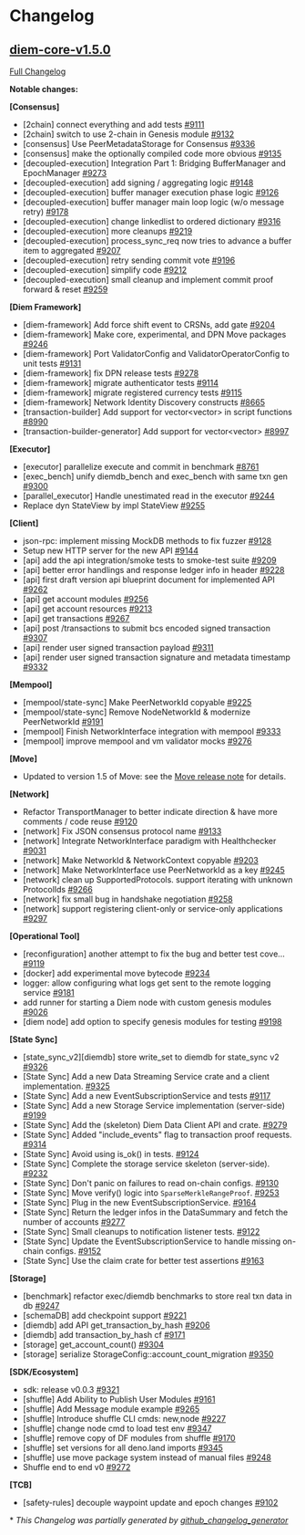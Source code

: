 # Changelog

## [diem-core-v1.5.0](https://github.com/diem/diem/tree/diem-core-v1.5.0)

[Full Changelog](https://github.com/diem/diem/compare/diem-core-v1.4.1...diem-core-v1.5.0)

**Notable changes:**

**[Consensus]**

- \[2chain\] connect everything and add tests [\#9111](https://github.com/diem/diem/pull/9111)
- \[2chain\] switch to use 2-chain in Genesis module [\#9132](https://github.com/diem/diem/pull/9132)
- \[consensus\] Use PeerMetadataStorage for Consensus [\#9336](https://github.com/diem/diem/pull/9336)
- \[consensus\] make the optionally compiled code more obvious [\#9135](https://github.com/diem/diem/pull/9135)
- \[decoupled-execution\] Integration Part 1: Bridging BufferManager and EpochManager [\#9273](https://github.com/diem/diem/pull/9273)
- \[decoupled-execution\] add signing / aggregating logic [\#9148](https://github.com/diem/diem/pull/9148)
- \[decoupled-execution\] buffer manager execution phase logic [\#9126](https://github.com/diem/diem/pull/9126)
- \[decoupled-execution\] buffer manager main loop logic \(w/o message retry\) [\#9178](https://github.com/diem/diem/pull/9178)
- \[decoupled-execution\] change linkedlist to ordered dictionary [\#9316](https://github.com/diem/diem/pull/9316)
- \[decoupled-execution\] more cleanups [\#9219](https://github.com/diem/diem/pull/9219)
- \[decoupled-execution\] process\_sync\_req now tries to advance a buffer item to aggregated [\#9207](https://github.com/diem/diem/pull/9207)
- \[decoupled-execution\] retry sending commit vote [\#9196](https://github.com/diem/diem/pull/9196)
- \[decoupled-execution\] simplify code [\#9212](https://github.com/diem/diem/pull/9212)
- \[decoupled-execution\] small cleanup and implement commit proof forward & reset [\#9259](https://github.com/diem/diem/pull/9259)

**[Diem Framework]**

- \[diem-framework\] Add force shift event to CRSNs, add gate [\#9204](https://github.com/diem/diem/pull/9204)
- \[diem-framework\] Make core, experimental, and DPN Move packages [\#9246](https://github.com/diem/diem/pull/9246)
- \[diem-framework\] Port ValidatorConfig and ValidatorOperatorConfig to unit tests [\#9131](https://github.com/diem/diem/pull/9131)
- \[diem-framework\] fix DPN release tests [\#9278](https://github.com/diem/diem/pull/9278)
- \[diem-framework\] migrate authenticator tests [\#9114](https://github.com/diem/diem/pull/9114)
- \[diem-framework\] migrate registered currency tests [\#9115](https://github.com/diem/diem/pull/9115)
- \[diem-framework\] Network Identity Discovery constructs [\#8665](https://github.com/diem/diem/pull/8665)
- \[transaction-builder\] Add support for vector<vector<u8>> in script functions [\#8990](https://github.com/diem/diem/pull/8990)
- \[transaction-builder-generator\] Add support for vector<vector<u8>> [\#8997](https://github.com/diem/diem/pull/8997)

**[Executor]**

- \[executor\] parallelize execute and commit in benchmark [\#8761](https://github.com/diem/diem/pull/8761)
- \[exec\_bench\] unify diemdb\_bench and exec\_bench with same txn gen [\#9300](https://github.com/diem/diem/pull/9300)
- \[parallel\_executor\] Handle unestimated read in the executor [\#9244](https://github.com/diem/diem/pull/9244)
- Replace dyn StateView by impl StateView [\#9255](https://github.com/diem/diem/pull/9255)


**[Client]**

- json-rpc: implement missing MockDB methods to fix fuzzer [\#9128](https://github.com/diem/diem/pull/9128)
- Setup new HTTP server for the new API [\#9144](https://github.com/diem/diem/pull/9144)
- \[api\] add the api integration/smoke tests to smoke-test suite [\#9209](https://github.com/diem/diem/pull/9209)
- \[api\] better error handlings and response ledger info in header [\#9228](https://github.com/diem/diem/pull/9228)
- \[api\] first draft version api blueprint document for implemented API [\#9262](https://github.com/diem/diem/pull/9262)
- \[api\] get account modules [\#9256](https://github.com/diem/diem/pull/9256)
- \[api\] get account resources [\#9213](https://github.com/diem/diem/pull/9213)
- \[api\] get transactions [\#9267](https://github.com/diem/diem/pull/9267)
- \[api\] post /transactions to submit bcs encoded signed transaction [\#9307](https://github.com/diem/diem/pull/9307)
- \[api\] render user signed transaction payload [\#9311](https://github.com/diem/diem/pull/9311)
- \[api\] render user signed transaction signature and metadata timestamp [\#9332](https://github.com/diem/diem/pull/9332)

**[Mempool]**

- \[mempool/state-sync\] Make PeerNetworkId copyable [\#9225](https://github.com/diem/diem/pull/9225)
- \[mempool/state-sync\] Remove NodeNetworkId & modernize PeerNetworkId [\#9191](https://github.com/diem/diem/pull/9191)
- \[mempool\] Finish NetworkInterface integration with mempool [\#9333](https://github.com/diem/diem/pull/9333)
- \[mempool\] improve mempool and vm validator mocks [\#9276](https://github.com/diem/diem/pull/9276)


**[Move]**

- Updated to version 1.5 of Move: see the [Move release note](https://github.com/diem/diem/blob/main/language/RELEASES.md) for details.

**[Network]**

- Refactor TransportManager to better indicate direction & have more comments / code reuse [\#9120](https://github.com/diem/diem/pull/9120)
- \[network\] Fix JSON consensus protocol name [\#9133](https://github.com/diem/diem/pull/9133)
- \[network\] Integrate NetworkInterface paradigm with Healthchecker [\#9031](https://github.com/diem/diem/pull/9031)
- \[network\] Make NetworkId & NetworkContext copyable [\#9203](https://github.com/diem/diem/pull/9203)
- \[network\] Make NetworkInterface use PeerNetworkId as a key [\#9245](https://github.com/diem/diem/pull/9245)
- \[network\] clean up SupportedProtocols. support iterating with unknown ProtocolIds [\#9266](https://github.com/diem/diem/pull/9266)
- \[network\] fix small bug in handshake negotiation [\#9258](https://github.com/diem/diem/pull/9258)
- \[network\] support registering client-only or service-only applications [\#9297](https://github.com/diem/diem/pull/9297)

**[Operational Tool]**

- \[reconfiguration\] another attempt to fix the bug and better test cove… [\#9119](https://github.com/diem/diem/pull/9119)
- \[docker\] add experimental move bytecode [\#9234](https://github.com/diem/diem/pull/9234)
- logger: allow configuring what logs get sent to the remote logging service [\#9181](https://github.com/diem/diem/pull/9181)
- add runner for starting a Diem node with custom genesis modules [\#9026](https://github.com/diem/diem/pull/9026)
- \[diem node\] add option to specify genesis modules for testing [\#9198](https://github.com/diem/diem/pull/9198)

**[State Sync]**

- \[state\_sync\_v2\]\[diemdb\] store write\_set to diemdb for state\_sync v2 [\#9326](https://github.com/diem/diem/pull/9326)
- \[State Sync\] Add a new Data Streaming Service crate and a client implementation. [\#9325](https://github.com/diem/diem/pull/9325)
- \[State Sync\] Add a new EventSubscriptionService and tests [\#9117](https://github.com/diem/diem/pull/9117)
- \[State Sync\] Add a new Storage Service implementation \(server-side\) [\#9199](https://github.com/diem/diem/pull/9199)
- \[State Sync\] Add the \(skeleton\) Diem Data Client API and crate. [\#9279](https://github.com/diem/diem/pull/9279)
- \[State Sync\] Added "include\_events" flag to transaction proof requests. [\#9314](https://github.com/diem/diem/pull/9314)
- \[State Sync\] Avoid using is\_ok\(\) in tests. [\#9124](https://github.com/diem/diem/pull/9124)
- \[State Sync\] Complete the storage service skeleton \(server-side\). [\#9232](https://github.com/diem/diem/pull/9232)
- \[State Sync\] Don't panic on failures to read on-chain configs. [\#9130](https://github.com/diem/diem/pull/9130)
- \[State Sync\] Move verify\(\) logic into `SparseMerkleRangeProof`. [\#9253](https://github.com/diem/diem/pull/9253)
- \[State Sync\] Plug in the new EventSubscriptionService. [\#9164](https://github.com/diem/diem/pull/9164)
- \[State Sync\] Return the ledger infos in the DataSummary and fetch the number of accounts [\#9277](https://github.com/diem/diem/pull/9277)
- \[State Sync\] Small cleanups to notification listener tests. [\#9122](https://github.com/diem/diem/pull/9122)
- \[State Sync\] Update the EventSubscriptionService to handle missing on-chain configs. [\#9152](https://github.com/diem/diem/pull/9152)
- \[State Sync\] Use the claim crate for better test assertions [\#9163](https://github.com/diem/diem/pull/9163)

**[Storage]**

- \[benchmark\] refactor exec/diemdb benchmarks to store real txn data in db [\#9247](https://github.com/diem/diem/pull/9247)
- \[schemaDB\] add checkpoint support [\#9221](https://github.com/diem/diem/pull/9221)
- \[diemdb\] add API get\_transaction\_by\_hash [\#9206](https://github.com/diem/diem/pull/9206)
- \[diemdb\] add transaction\_by\_hash cf [\#9171](https://github.com/diem/diem/pull/9171)
- \[storage\] get\_account\_count\(\) [\#9304](https://github.com/diem/diem/pull/9304)
- \[storage\] serialize StorageConfig::account\_count\_migration [\#9350](https://github.com/diem/diem/pull/9350)

**[SDK/Ecosystem]**

- sdk: release v0.0.3 [\#9321](https://github.com/diem/diem/pull/9321)
- \[shuffle\] Add Ability to Publish User Modules [\#9161](https://github.com/diem/diem/pull/9161)
- \[shuffle\] Add Message module example [\#9265](https://github.com/diem/diem/pull/9265)
- \[shuffle\] Introduce shuffle CLI cmds: new,node [\#9227](https://github.com/diem/diem/pull/9227)
- \[shuffle\] change node cmd to load test env [\#9347](https://github.com/diem/diem/pull/9347)
- \[shuffle\] remove copy of DF modules from shuffle [\#9170](https://github.com/diem/diem/pull/9170)
- \[shuffle\] set versions for all deno.land imports [\#9345](https://github.com/diem/diem/pull/9345)
- \[shuffle\] use move package system instead of manual files [\#9248](https://github.com/diem/diem/pull/9248)
- Shuffle end to end v0 [\#9272](https://github.com/diem/diem/pull/9272)

**[TCB]**

- \[safety-rules\] decouple waypoint update and epoch changes [\#9102](https://github.com/diem/diem/pull/9102)

\* *This Changelog was partially generated by [github_changelog_generator](https://github.com/github-changelog-generator/github-changelog-generator)*
